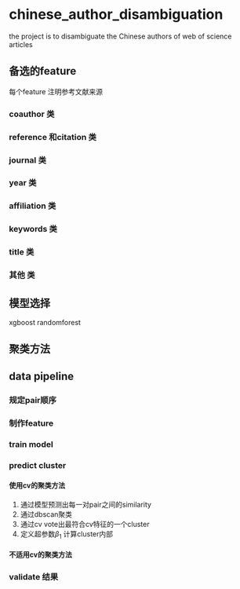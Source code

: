 # chinese_author_disambiguation
the project is to disambiguate the Chinese authors of web of science articles 

## 备选的feature

每个feature 注明参考文献来源

### coauthor 类
### reference 和citation 类
### journal 类
### year 类
### affiliation 类
### keywords 类
### title 类
### 其他 类

## 模型选择
xgboost
randomforest

## 聚类方法

## data pipeline
### 规定pair顺序
### 制作feature
### train model
### predict cluster

#### 使用cv的聚类方法
1. 通过模型预测出每一对pair之间的similarity
2. 通过dbscan聚类
3. 通过cv vote出最符合cv特征的一个cluster
4. 定义超参数$\beta_1$ 计算cluster内部

#### 不适用cv的聚类方法

### validate 结果
